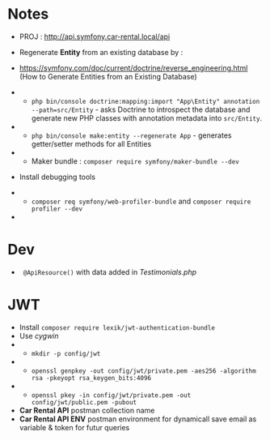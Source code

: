 # Notes

- PROJ : http://api.symfony.car-rental.local/api

- Regenerate **Entity** from an existing database by :
- https://symfony.com/doc/current/doctrine/reverse_engineering.html (How to Generate Entities from an Existing Database)
- - `php bin/console doctrine:mapping:import "App\Entity" annotation --path=src/Entity` - asks Doctrine to introspect the database and generate new PHP classes with annotation metadata into `src/Entity`.
- - `php bin/console make:entity --regenerate App` - generates getter/setter methods for all Entities
- - Maker bundle : `composer require symfony/maker-bundle --dev`
- Install debugging tools
- - `composer req symfony/web-profiler-bundle` and `composer require profiler --dev`
- 

# Dev

- ` @ApiResource()` with data added in *Testimonials.php*

# JWT

- Install `composer require lexik/jwt-authentication-bundle`
- Use *cygwin*
- - `mkdir -p config/jwt`
- - `openssl genpkey -out config/jwt/private.pem -aes256 -algorithm rsa -pkeyopt rsa_keygen_bits:4096`
- - `openssl pkey -in config/jwt/private.pem -out config/jwt/public.pem -pubout`
- **Car Rental API** postman collection name
- **Car Rental API ENV** postman environment for dynamicall save email as variable & token for futur queries